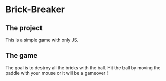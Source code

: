 # Brick-Breaker

## The project

This is a simple game with only JS. 

## The game 

The goal is to destroy all the bricks with the ball.
Hit the ball by moving the paddle with your mouse or it will be a gameover !
